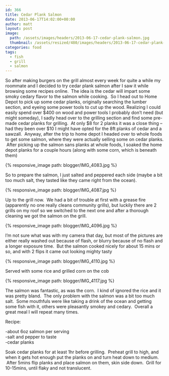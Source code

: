 ```yaml
---
id: 366
title: Cedar Plank Salmon
date: 2013-06-17T14:02:00+00:00
author: matt
layout: post
image: 
  path: /assets/images/headers/2013-06-17-cedar-plank-salmon.jpg
  thumbnail: /assets/resized/480/images/headers/2013-06-17-cedar-plank-salmon.jpg
categories: food
tags:
  - fish
  - grill
  - salmon
---
```

So after making burgers on the grill almost every week for quite a while my roommate and I decided to try cedar plank salmon after I saw it while browsing some recipes online. &nbsp;The idea is the cedar will impart some smoky cedary flavor to the salmon while cooking. &nbsp;So I head out to Home Depot to pick up some cedar planks, originally searching the lumber section, and eyeing some power tools to cut up the wood. Realizing I could easily spend over $400 on wood and power tools I probably don&#8217;t need (but might someday), I sadly head over to the grilling section and find some pre-made cedar planks for grilling. &nbsp;At only $8 for 2 planks it was a close thing &#8211; had they been over $10 I might have opted for the 8ft planks of cedar and a sawzall. &nbsp;Anyway, after the trip to home depot I headed over to whole foods to get some salmon, where they were actually selling some on cedar planks. &nbsp;After picking up the salmon sans planks at whole foods, I soaked the home depot planks for a couple hours (along with some corn, which is beneath them)


{% responsive_image path: blogger/IMG_4083.jpg %}



  So to prepare the salmon, I just salted and peppered each side (maybe a bit too much salt, they tasted like they came right from the ocean).



{% responsive_image path: blogger/IMG_4087.jpg %}



  Up to the grill now. &nbsp;We had a bit of trouble at first with a grease fire (apparently no one really cleans community grills), but luckily there are 2 grills on my roof so we switched to the next one and after a thorough cleaning we got the salmon on the grill.



{% responsive_image path: blogger/IMG_4096.jpg %}



  I&#8217;m not sure what was with my camera that day, but most of the pictures are either really washed out because of flash, or blurry because of no flash and a longer exposure time. &nbsp;But the salmon cooked nicely for about 15 mins or so, and with 2 flips it came out looking mighty tasty



{% responsive_image path: blogger/IMG_4110.jpg %}



  Served with some rice and grilled corn on the cob



{% responsive_image path: blogger/IMG_4117.jpg %}



  The salmon was fantastic, as was the corn. &nbsp;I kind of ignored the rice and it was pretty bland. &nbsp;The only problem with the salmon was a bit too much salt. &nbsp;Some mouthfuls were like taking a drink of the ocean and getting some fish with it, others were pleasantly smokey and cedary. &nbsp;Overall a great meal I will repeat many times.



Recipe:

-about 6oz salmon per serving  
-salt and pepper to taste  
-cedar planks

Soak cedar planks for at least 1hr before grilling. &nbsp;Preheat grill to high, and when it gets hot enough put the planks on and turn heat down to medium. &nbsp;After 5mins flip planks and place salmon on them, skin side down. &nbsp;Grill for 10-15mins, until flaky and not translucent.

